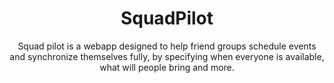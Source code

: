 # <center>SquadPilot</center>
<center> Squad pilot is a webapp designed to help friend groups schedule events and synchronize themselves fully, by specifying when everyone is available, what will people bring and more. </center>
